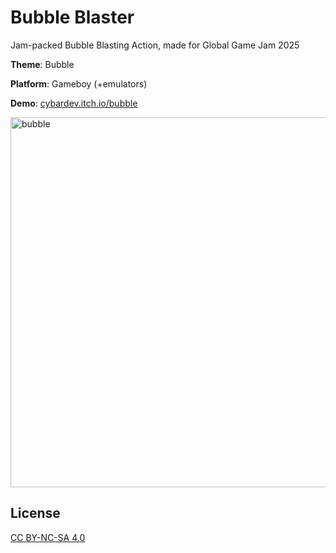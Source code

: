 # Bubble Blaster

Jam-packed Bubble Blasting Action, made for Global Game Jam 2025

**Theme**: Bubble

**Platform**: Gameboy (+emulators)

**Demo**: [cybardev.itch.io/bubble](https://cybardev.itch.io/bubble)

<img width="592" alt="bubble" src="https://github.com/user-attachments/assets/9abe2c72-47ae-4a72-8bfe-10c597d32f4c" />

## License

[CC BY-NC-SA 4.0](https://creativecommons.org/licenses/by-nc-sa/4.0/)

